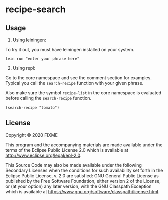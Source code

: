 # recipe-search

## Usage

1) Using leiningen:

To try it out, you must have leiningen installed on your system.
```
lein run "enter your phrase here"
```

2) Using repl:

Go to the core namespace and see the comment section for examples.
Typical you call the `search-recipe` function with your given phrase.

Also make sure the symbol `recipe-list` in the core namespace is evaluated
before calling the `search-recipe` function.

```
(search-recipe "tomato")
```


## License

Copyright © 2020 FIXME

This program and the accompanying materials are made available under the
terms of the Eclipse Public License 2.0 which is available at
http://www.eclipse.org/legal/epl-2.0.

This Source Code may also be made available under the following Secondary
Licenses when the conditions for such availability set forth in the Eclipse
Public License, v. 2.0 are satisfied: GNU General Public License as published by
the Free Software Foundation, either version 2 of the License, or (at your
option) any later version, with the GNU Classpath Exception which is available
at https://www.gnu.org/software/classpath/license.html.
